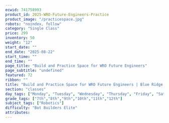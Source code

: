 ```yaml
---
ecwid: 741758993
product_id: 2025-WRO-Future-Engineers-Practice
product_image: "/practicespace.jpg"
robots: "noindex, follow"
category: "Single Class"
price: 299
inventory: 50
weight: "12"
start_date: ""
end_date: "2025-08-22"
start_time: ""
end_time: ""
page_title: "Build and Practice Space for WRO Future Engineers"
page_subtitle: "undefined"
featured: 72
ribbon: ""
title: "Build and Practice Space for WRO Future Engineers | Blue Ridge Boost"
section: "classes"
day_tags: ["Monday", "Tuesday", "Wednesday", "Thursday", "Friday", "Saturday", "Sunday"]
grade_tags: ["7th","8th","9th","10th","11th","12th"]
subject_tags: ["Robotics"]
difficulty: "Bot Builders Elite"
attributes:
---
```

